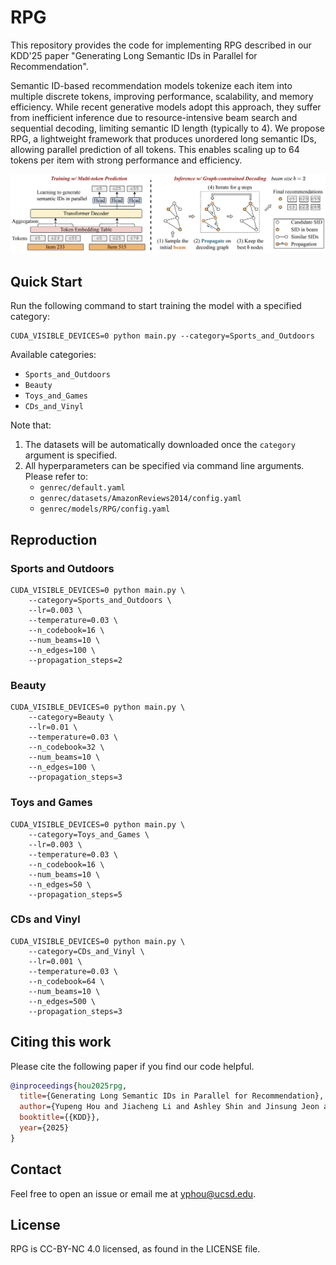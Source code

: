# RPG

This repository provides the code for implementing RPG described in our KDD'25 paper "Generating Long Semantic IDs in Parallel for Recommendation".

Semantic ID-based recommendation models tokenize each item into multiple discrete tokens, improving performance, scalability, and memory efficiency. While recent generative models adopt this approach, they suffer from inefficient inference due to resource-intensive beam search and sequential decoding, limiting semantic ID length (typically to 4). We propose RPG, a lightweight framework that produces unordered long semantic IDs, allowing parallel prediction of all tokens. This enables scaling up to 64 tokens per item with strong performance and efficiency.

<div align="center">
<img src="asset/model.png"/>
</div>

## Quick Start

Run the following command to start training the model with a specified category:

```
CUDA_VISIBLE_DEVICES=0 python main.py --category=Sports_and_Outdoors
```

Available categories:
* `Sports_and_Outdoors`
* `Beauty`
* `Toys_and_Games`
* `CDs_and_Vinyl`

Note that:
1. The datasets will be automatically downloaded once the `category` argument is specified.
2. All hyperparameters can be specified via command line arguments. Please refer to:
    * `genrec/default.yaml`
    * `genrec/datasets/AmazonReviews2014/config.yaml`
    * `genrec/models/RPG/config.yaml`

## Reproduction

### Sports and Outdoors

```
CUDA_VISIBLE_DEVICES=0 python main.py \
    --category=Sports_and_Outdoors \
    --lr=0.003 \
    --temperature=0.03 \
    --n_codebook=16 \
    --num_beams=10 \
    --n_edges=100 \
    --propagation_steps=2
```

### Beauty

```
CUDA_VISIBLE_DEVICES=0 python main.py \
    --category=Beauty \
    --lr=0.01 \
    --temperature=0.03 \
    --n_codebook=32 \
    --num_beams=10 \
    --n_edges=100 \
    --propagation_steps=3
```

### Toys and Games

```
CUDA_VISIBLE_DEVICES=0 python main.py \
    --category=Toys_and_Games \
    --lr=0.003 \
    --temperature=0.03 \
    --n_codebook=16 \
    --num_beams=10 \
    --n_edges=50 \
    --propagation_steps=5
```

### CDs and Vinyl

```
CUDA_VISIBLE_DEVICES=0 python main.py \
    --category=CDs_and_Vinyl \
    --lr=0.001 \
    --temperature=0.03 \
    --n_codebook=64 \
    --num_beams=10 \
    --n_edges=500 \
    --propagation_steps=3
```

## Citing this work

Please cite the following paper if you find our code helpful.

```bibtex
@inproceedings{hou2025rpg,
  title={Generating Long Semantic IDs in Parallel for Recommendation},
  author={Yupeng Hou and Jiacheng Li and Ashley Shin and Jinsung Jeon and Abhishek Santhanam and Wei Shao and Kaveh Hassani and Ning Yao and Julian McAuley},
  booktitle={{KDD}},
  year={2025}
}
```

## Contact

Feel free to open an issue or email me at [yphou@ucsd.edu](mailto:yphou@ucsd.edu).

## License
RPG is CC-BY-NC 4.0 licensed, as found in the LICENSE file.

